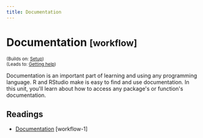 ```yaml
---
title: Documentation
---
```


<!-- Generated automatically from documentation.yml. Do not edit by hand -->

# Documentation <small class='workflow'>[workflow]</small>
<small>(Builds on: [Setup](setup.md))</small>  
<small>(Leads to: [Getting help](getting-help.md))</small>

Documentation is an important part of learning and using any programming language.
R and RStudio make is easy to find and use documentation. In this unit,
you'll learn about how to access any package's or function's documentation.

## Readings

  * [Documentation](https://dcl-workflow.stanford.edu/documentation.html) [workflow-1]


